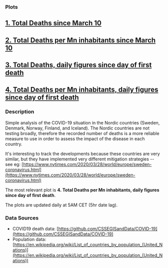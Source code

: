 ### Plots

## [1. Total Deaths since March 10](https://alex.fo/covid19/deaths.html)
## [2. Total Deaths per Mn inhabitants since March 10](https://alex.fo/covid19/deaths_mn.html)
## [3. Total Deaths, daily figures since day of first death](https://alex.fo/covid19/deaths_1.html)
## [4. Total Deaths per Mn inhabitants, daily figures since day of first death](https://alex.fo/covid19/deaths_mn_1.html)

### Description
Simple analysis of the COVID-19 situation in the Nordic countries (Sweden, Denmark, Norway, Finland, and Iceland). The Nordic countries are not testing broadly, therefore the recorded number of deaths is a more reliable measure to use in order to assess the impact of the disease in each country.

It's interesting to track the developments because these countries are very similar, but they have implemented very different mitigation strategies -- see eg: [https://www.nytimes.com/2020/03/28/world/europe/sweden-coronavirus.html](https://www.nytimes.com/2020/03/28/world/europe/sweden-coronavirus.html)

The most relevant plot is **4. Total Deaths per Mn inhabitants, daily figures since day of first death**.

The plots are updated daily at 5AM CET (5hr date lag).

### Data Sources

* COVID19 death data: [https://github.com/CSSEGISandData/COVID-19](https://github.com/CSSEGISandData/COVID-19)
* Population data: [https://en.wikipedia.org/wiki/List_of_countries_by_population_(United_Nations)](https://en.wikipedia.org/wiki/List_of_countries_by_population_(United_Nations))
